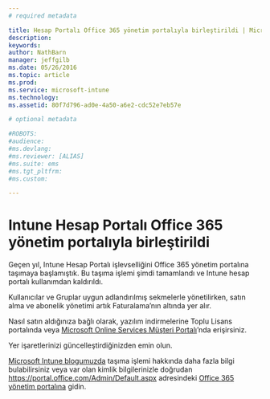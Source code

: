 ```yaml
---
# required metadata

title: Hesap Portalı Office 365 yönetim portalıyla birleştirildi | Microsoft Intune
description:
keywords:
author: NathBarn
manager: jeffgilb
ms.date: 05/26/2016
ms.topic: article
ms.prod:
ms.service: microsoft-intune
ms.technology:
ms.assetid: 80f7d796-ad0e-4a50-a6e2-cdc52e7eb57e

# optional metadata

#ROBOTS:
#audience:
#ms.devlang:
#ms.reviewer: [ALIAS]
#ms.suite: ems
#ms.tgt_pltfrm:
#ms.custom:

---
```


# Intune Hesap Portalı Office 365 yönetim portalıyla birleştirildi

Geçen yıl, Intune Hesap Portalı işlevselliğini Office 365 yönetim portalına taşımaya başlamıştık. Bu taşıma işlemi şimdi tamamlandı ve Intune hesap portalı kullanımdan kaldırıldı.

Kullanıcılar ve Gruplar uygun adlandırılmış sekmelerle yönetilirken, satın alma ve abonelik yönetimi artık Faturalama’nın altında yer alır.

Nasıl satın aldığınıza bağlı olarak, yazılım indirmelerine Toplu Lisans portalında veya [Microsoft Online Services Müşteri Portalı](http://go.microsoft.com/fwlink/?LinkId=259567)’nda erişirsiniz.

Yer işaretlerinizi güncelleştirdiğinizden emin olun.

[Microsoft Intune blogumuzda](https://blogs.technet.microsoft.com/microsoftintune/2015/09/01/intune-and-ems-subscriptions-now-available-in-the-office-365-portal/) taşıma işlemi hakkında daha fazla bilgi bulabilirsiniz veya var olan kimlik bilgilerinizle doğrudan https://portal.office.com/Admin/Default.aspx adresindeki [Office 365 yönetim portalına](https://portal.office.com/Admin/Default.aspx) gidin.


<!--HONumber=May16_HO4-->


